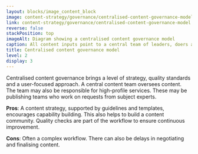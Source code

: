 ```yaml
---
layout: blocks/image_content_block
image: content-strategy/governance/centralised-content-governance-model.svg
link: content-strategy/governance/centralised-content-governance-model.svg
reverse: false
stackPosition: top
imageAlt: Diagram showing a centralised content governance model
caption: All content inputs point to a central team of leaders, doers and specialists.The output from the central team are strategic content measures and quality checks. These checks point straight to publish.
title: Centralised content governance model 
level: 2
display: 3
---
```


Centralised content governance brings a level of strategy, quality standards and a user-focused approach. A central content team oversees content. The team may also be responsible for high-profile services. These may be publishing teams who work on requests from subject experts.

**Pros**: A content strategy, supported by guidelines and templates, encourages capability building. This also helps to build a content community. Quality checks are part of the workflow to ensure continuous improvement.

**Cons**: Often a complex workflow. There can also be delays in negotiating and finalising content.

